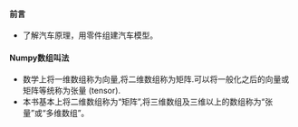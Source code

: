 #### 前言
+ 了解汽车原理，用零件组建汽车模型。

#### Numpy数组叫法
+ 数学上将一维数组称为向量,将二维数组称为矩阵.可以将一般化之后的向量或矩阵等统称为张量 (tensor).
+ 本书基本上将二维数组称为“矩阵”,将三维数组及三维以上的数组称为“张量”或“多维数组”。


